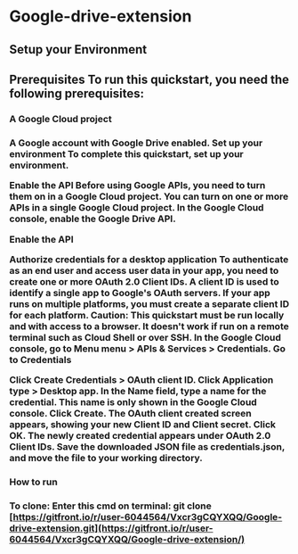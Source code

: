 # Google-drive-extension

<h2> Setup your Environment <h2>
  
Prerequisites
To run this quickstart, you need the following prerequisites:


<h3 href='https://developers.google.com/workspace/guides/create-project'>A Google Cloud project <h3>
A Google account with Google Drive enabled.
Set up your environment
To complete this quickstart, set up your environment.

Enable the API
Before using Google APIs, you need to turn them on in a Google Cloud project. You can turn on one or more APIs in a single Google Cloud project.
In the Google Cloud console, enable the Google Drive API.

Enable the API

Authorize credentials for a desktop application
To authenticate as an end user and access user data in your app, you need to create one or more OAuth 2.0 Client IDs. A client ID is used to identify a single app to Google's OAuth servers. If your app runs on multiple platforms, you must create a separate client ID for each platform.
Caution: This quickstart must be run locally and with access to a browser. It doesn't work if run on a remote terminal such as Cloud Shell or over SSH.
In the Google Cloud console, go to Menu menu > APIs & Services > Credentials.
Go to Credentials

Click Create Credentials > OAuth client ID.
Click Application type > Desktop app.
In the Name field, type a name for the credential. This name is only shown in the Google Cloud console.
Click Create. The OAuth client created screen appears, showing your new Client ID and Client secret.
Click OK. The newly created credential appears under OAuth 2.0 Client IDs.
Save the downloaded JSON file as credentials.json, and move the file to your working directory.
  

<h3> How to run <h3>

To clone:
Enter this cmd on terminal: git clone [https://gitfront.io/r/user-6044564/Vxcr3gCQYXQQ/Google-drive-extension.git](https://gitfront.io/r/user-6044564/Vxcr3gCQYXQQ/Google-drive-extension/)
  
 
